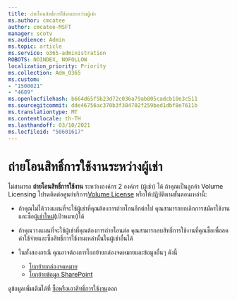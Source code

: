 ```yaml
---
title: ถ่ายโอนสิทธิ์การใช้งานระหว่างผู้เช่า
ms.author: cmcatee
author: cmcatee-MSFT
manager: scotv
ms.audience: Admin
ms.topic: article
ms.service: o365-administration
ROBOTS: NOINDEX, NOFOLLOW
localization_priority: Priority
ms.collection: Adm_O365
ms.custom:
- "1500021"
- "4689"
ms.openlocfilehash: b664d65f5b23d72c036a79ab805cadcb10e3c511
ms.sourcegitcommit: dde46756ac370b3f384702f259bed1dbf8e7611b
ms.translationtype: MT
ms.contentlocale: th-TH
ms.lasthandoff: 03/10/2021
ms.locfileid: "50601617"
---
```

# <a name="transfer-licenses-between-tenants"></a>ถ่ายโอนสิทธิ์การใช้งานระหว่างผู้เช่า

ไม่สามารถ **ถ่ายโอนสิทธิ์การใช้งาน** ระหว่างองค์กร 2 องค์กร (ผู้เช่า) ได้ ถ้าคุณเป็นลูกค้า Volume Licensing โปรดติดต่อศูนย์บริการ[Volume License](https://support.microsoft.com/help/4471406/how-to-contact-the-microsoft-volume-licensing-service-center) หรือให้ปฏิบัติตามขั้นตอนเหล่านี้:

- ถ้าคุณไม่ได้วางแผนที่จะใช้ผู้เช่าที่คุณต้องการถ่ายโอนอีกต่อไป คุณสามารถยกเลิกการสมัครใช้งานและซื้อผู้[เช่าใหม่](https://www.microsoft.com/microsoft-365/business/compare-all-microsoft-365-business-products?rtc=2&activetab=tab:primaryr2)(เป้าหมาย)[](https://admin.microsoft.com/Adminportal/Home?source=applauncher#/subscriptions)ได้
- ถ้าคุณวางแผนที่จะใช้ผู้เช่าที่คุณต้องการถ่ายโอนต่อ คุณสามารถลบสิทธิ์การใช้งานที่คุณซื้อเพื่อลดค่าใช้จ่ายและซื้อสิทธิ์การใช้งานเหล่านั้นในผู้[](https://docs.microsoft.com/microsoft-365/commerce/licenses/buy-licenses#buy-or-remove-licenses-for-your-business-subscription)เช่าอื่นได้
- ในทั้งสองกรณี คุณอาจต้องการโยกย้ายกล่องจดหมายและข้อมูลอื่นๆ ดังนี้

    - [โยกย้ายกล่องจดหมาย](https://docs.microsoft.com/Exchange/mailbox-migration/migrate-mailboxes-across-tenants)
    - [โยกย้ายข้อมูล SharePoint](https://aka.ms/modernSpoAdminCenter/CloudContentMigrations)

ดูข้อมูลเพิ่มเติมได้ที่ [ซื้อหรือเอาสิทธิ์การใช้งาน](https://docs.microsoft.com/microsoft-365/commerce/licenses/buy-licenses)ออก